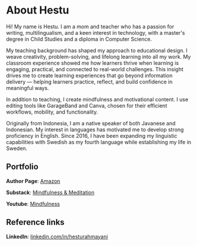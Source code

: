 # About Hestu 
Hi! My name is Hestu. I am a mom and teacher who has a passion for writing, multilingualism, and a keen interest in technology, with a master's degree in Child Studies and a diploma in Computer Science.

My teaching background has shaped my approach to educational design. I weave creativity, problem-solving, and lifelong learning into all my work. My classroom experience showed me how learners thrive when learning is engaging, practical, and connected to real-world challenges. This insight drives me to create learning experiences that go beyond information delivery — helping learners practice, reflect, and build confidence in meaningful ways.

In addition to teaching, I create mindfulness and motivational content. I use editing tools like GarageBand and Canva, chosen for their efficient workflows, mobility, and functionality.

Originally from Indonesia, I am a native speaker of both Javanese and Indonesian. My interest in languages has motivated me to develop strong proficiency in English. Since 2016, I have been expanding my linguistic capabilities with Swedish as my fourth language while establishing my life in Sweden.

## Portfolio
**Author Page**: [Amazon](https://www.amazon.com/author/hestuskrivero) 

**Substack**: [Mindfulness & Meditation](https://mindfulexploration.substack.com) 

**Youtube**: [Mindfulness](https://www.youtube.com/@MindfulExplorationClub)

## Reference links

**LinkedIn**: [linkedin.com/in/hesturahmayani](https://linkedin.com/in/hesturahmayani)
